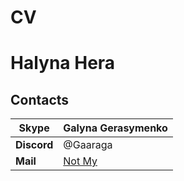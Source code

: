 # CV

# Halyna Hera

## Contacts

|Skype  | Galyna Gerasymenko |
|--|--|
| **Discord** | @Gaaraga |
|**Mail**|[Not My](123132132@mail.com)|
